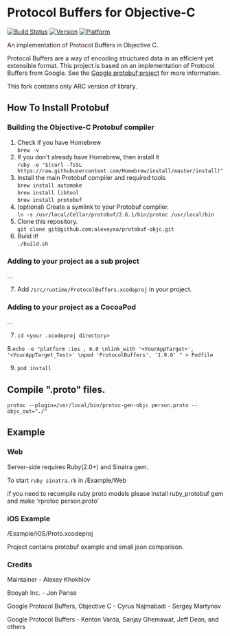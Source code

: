 Protocol Buffers for Objective-C
================================

[![Build Status](https://travis-ci.org/alexeyxo/protobuf-objc.svg?branch=master)](https://travis-ci.org/alexeyxo/protobuf-objc) [![Version](http://img.shields.io/cocoapods/v/ProtocolBuffers.svg)](http://cocoapods.org/?q=ProtocolBuffers) [![Platform](http://img.shields.io/cocoapods/p/ProtocolBuffers.svg)](http://cocoapods.org/?q=ProtocolBuffers)

An implementation of Protocol Buffers in Objective C.

Protocol Buffers are a way of encoding structured data in an efficient yet extensible format. This project is based on an implementation of Protocol Buffers from Google. See the [Google protobuf project](https://developers.google.com/protocol-buffers/docs/overview) for more information.

This fork contains only ARC version of library.

How To Install Protobuf
-----------------------

### Building the Objective-C Protobuf compiler

1. Check if you have Homebrew    
`brew -v`    
2. If you don't already have Homebrew, then install it    
`ruby -e "$(curl -fsSL https://raw.githubusercontent.com/Homebrew/install/master/install)"`    
3. Install the main Protobuf compiler and required tools    
`brew install automake`    
`brew install libtool`    
`brew install protobuf`    
4. (optional) Create a symlink to your Protobuf compiler.    
`ln -s /usr/local/Cellar/protobuf/2.6.1/bin/protoc /usr/local/bin`    
5. Clone this repository.    
`git clone git@github.com:alexeyxo/protobuf-objc.git`    
6. Build it!    
`./build.sh`    

### Adding to your project as a sub project

...

7. Add `/src/runtime/ProtocolBuffers.xcodeproj` in your project.

### Adding to your project as a CocoaPod

...

7. `cd <your .xcodeproj directory>`

8.`echo -e "platform :ios , 6.0 \nlink_with '<YourAppTarget>', '<YourAppTarget_Test>' \npod 'ProtocolBuffers', '1.9.6' " > Podfile`

9. `pod install`

Compile ".proto" files.
-----------------------

`protoc --plugin=/usr/local/bin/protoc-gen-objc person.proto --objc_out="./"`

Example
-------

### Web

Server-side requires Ruby(2.0+) and Sinatra gem.

To start `ruby sinatra.rb` in /Example/Web

if you need to recompile ruby proto models please install ruby_protobuf gem and make 'rprotoc person.proto'

### iOS Example

/Example/iOS/Proto.xcodeproj

Project contains protobuf example and small json comparison.

### Credits

Maintainer - Alexey Khokhlov

Booyah Inc. - Jon Parise

Google Protocol Buffers, Objective C - Cyrus Najmabadi - Sergey Martynov

Google Protocol Buffers - Kenton Varda, Sanjay Ghemawat, Jeff Dean, and others

